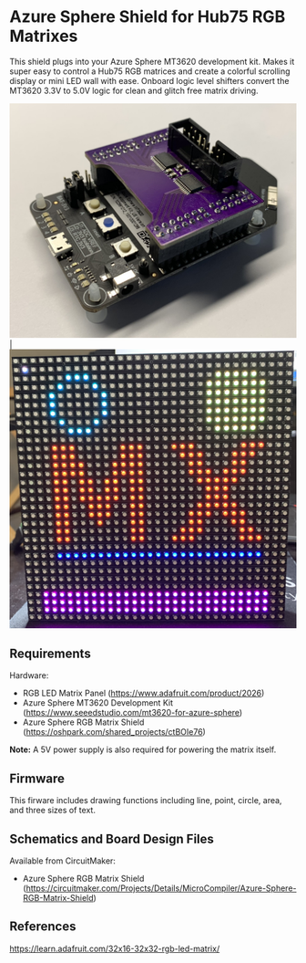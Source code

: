 <!--
Microcontrollers: MT3620
Development Modules: MT3620 Development Kit, MT3620 Mini Dev Board, MT3620 Module(AI-Link WF-M620-RSC1)
Seeed SKU: 102991012, 102110267, 317060362
-->

# Azure Sphere Shield for Hub75 RGB Matrixes
 This shield plugs into your Azure Sphere MT3620 development kit. Makes it super easy to control a Hub75 RGB matrices and create a colorful scrolling display or mini LED wall with ease. Onboard logic level shifters convert the MT3620 3.3V to 5.0V logic for clean and glitch free matrix driving.

![Azure Sphere Shield Image](https://github.com/microcompiler/azmatrix/blob/master/images/mx-board.jpg) |
![Azure Sphere Matrix Image](https://github.com/microcompiler/azmatrix/blob/master/images/mx-matrix.jpg)

## Requirements
Hardware:
* RGB LED Matrix Panel (https://www.adafruit.com/product/2026)
* Azure Sphere MT3620 Development Kit (https://www.seeedstudio.com/mt3620-for-azure-sphere)
* Azure Sphere RGB Matrix Shield (https://oshpark.com/shared_projects/ctBOIe76)

**Note:** A 5V power supply is also required for powering the matrix itself.

## Firmware
This firware includes drawing functions including line, point, circle, area, and three sizes of text.

## Schematics and Board Design Files
Available from CircuitMaker:
 - Azure Sphere RGB Matrix Shield (https://circuitmaker.com/Projects/Details/MicroCompiler/Azure-Sphere-RGB-Matrix-Shield)

## References
https://learn.adafruit.com/32x16-32x32-rgb-led-matrix/